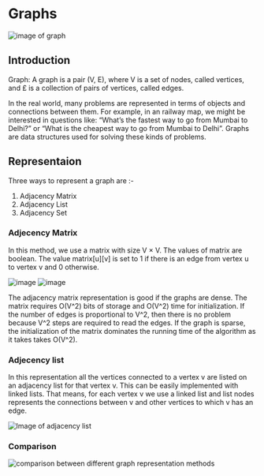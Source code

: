 # Graphs
<img src = "https://cdn-media-1.freecodecamp.org/images/9KFiyFYi9bMktsJkMKLKaeJl31heUN9A-xrr" alt= "image of graph">

## Introduction

Graph: A graph is a pair (V, E), where V is a set of nodes, called vertices, and £ is a collection of pairs of vertices, called edges.

In the real world, many problems are represented in terms of objects and connections between them. For example, in an railway map, we might be interested in questions like: “What’s the fastest way to go from Mumbai to Delhi?” or “What is the cheapest way to go from Mumbai to Delhi”. Graphs are data structures used for solving these kinds of problems.

## Representaion

Three ways to represent a graph are :-
1) Adjacency Matrix
2) Adjacency List
3) Adjacency Set


### Adjecency Matrix
In this method, we use a matrix with size V × V. The values of matrix are boolean. The value matrix[u][v] is set to 1 if there is an edge from vertex u to vertex v and 0
otherwise.

![image](https://user-images.githubusercontent.com/103832825/205418525-12985bed-d22d-4db0-8808-58304748678f.png)
![image](https://user-images.githubusercontent.com/103832825/205418536-5f32e9b6-a0d2-4811-b51e-02e90c8f14a8.png)

The adjacency matrix representation is good if the graphs are dense. The matrix requires O(V^2) bits of storage and O(V^2) time for initialization. If the number of edges is proportional to V^2, then there is no problem because V^2 steps are required to read the edges. If the graph is sparse, the initialization of the matrix dominates the running time of the algorithm as it takes takes O(V^2).

### Adjecency list
In this representation all the vertices connected to a vertex v are listed on an adjacency list for that vertex v. This can be easily implemented with linked lists. That means, for each vertex v we use a linked list and list nodes represents the connections between v and other vertices to which v has an edge.

<img src = "https://www.softwaretestinghelp.com/wp-content/qa/uploads/2020/05/7-6.png" alt = "Image of adjacency list">

### Comparison
<img src = "https://i.stack.imgur.com/P8UiR.png" alt = "comparison between different graph representation methods">

